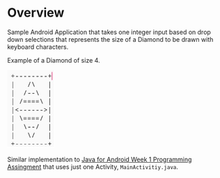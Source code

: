 # Overview

Sample Android Application that takes one integer input based on drop down selections that represents the size of a Diamond to be drawn with keyboard characters.

Example of a Diamond of size 4.

![Diamond of Size 4](./diamond-size-4.jpg)

Similar implementation to [Java for Android Week 1 Programming Assingment](https://github.com/yeongwei/AndroidSpecialisation-JavaForAndroid-Week1-ProgrammingAssignment) that uses just one Activity, `MainActivitiy.java`.